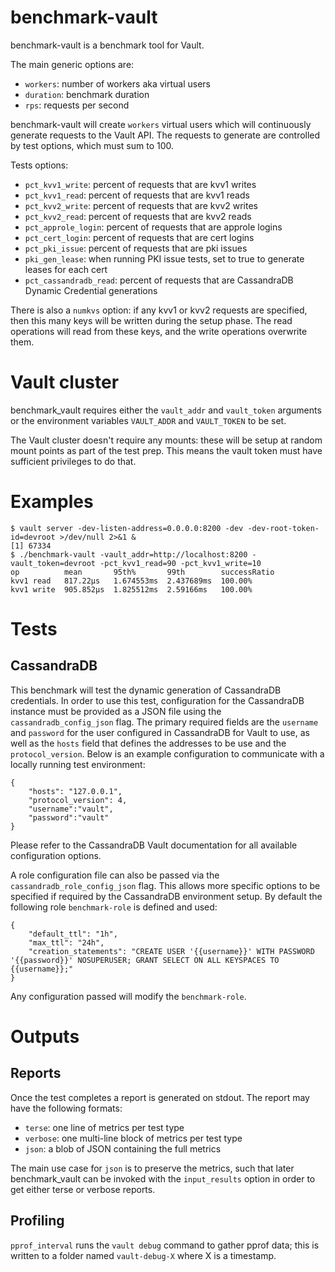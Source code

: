 # benchmark-vault

benchmark-vault is a benchmark tool for Vault.

The main generic options are:
- `workers`: number of workers aka virtual users
- `duration`: benchmark duration
- `rps`: requests per second

benchmark-vault will create `workers` virtual users which will continuously
generate requests to the Vault API.  The requests to generate are controlled
by test options, which must sum to 100.

Tests options:
- `pct_kvv1_write`: percent of requests that are kvv1 writes
- `pct_kvv1_read`: percent of requests that are kvv1 reads
- `pct_kvv2_write`: percent of requests that are kvv2 writes
- `pct_kvv2_read`: percent of requests that are kvv2 reads
- `pct_approle_login`: percent of requests that are approle logins
- `pct_cert_login`: percent of requests that are cert logins
- `pct_pki_issue`: percent of requests that are pki issues
- `pki_gen_lease`: when running PKI issue tests, set to true to generate leases for each cert
- `pct_cassandradb_read`: percent of requests that are CassandraDB Dynamic Credential generations

There is also a `numkvs` option: if any kvv1 or kvv2 requests are specified,
then this many keys will be written during the setup phase.  The read operations
will read from these keys, and the write operations overwrite them.

# Vault cluster

benchmark_vault requires either the `vault_addr` and `vault_token` arguments or
the environment variables `VAULT_ADDR` and `VAULT_TOKEN` to be set.

The Vault cluster doesn't require any mounts: these will be setup at random
mount points as part of the test prep.  This means the vault token must have
sufficient privileges to do that.

# Examples

```
$ vault server -dev-listen-address=0.0.0.0:8200 -dev -dev-root-token-id=devroot >/dev/null 2>&1 &
[1] 67334
$ ./benchmark-vault -vault_addr=http://localhost:8200 -vault_token=devroot -pct_kvv1_read=90 -pct_kvv1_write=10
op          mean       95th%       99th        successRatio
kvv1 read   817.22µs   1.674553ms  2.437689ms  100.00%
kvv1 write  905.852µs  1.825512ms  2.59166ms   100.00%
```

# Tests
## CassandraDB

This benchmark will test the dynamic generation of CassandraDB credentials. In order to use this test, configuration for the CassandraDB instance must be provided as a JSON file using the `cassandradb_config_json` flag. The primary required fields are the `username` and `password` for the user configured in CassandraDB for Vault to use, as well as the `hosts` field that defines the addresses to be use and the `protocol_version`. Below is an example configuration to communicate with a locally running test environment:

```
{
    "hosts": "127.0.0.1",
    "protocol_version": 4,
    "username":"vault",
    "password":"vault"
}
```

Please refer to the CassandraDB Vault documentation for all available configuration options.

A role configuration file can also be passed via the `cassandradb_role_config_json` flag. This allows more specific options to be specified if required by the CassandraDB environment setup. By default the following role `benchmark-role` is defined and used:
```
{
	"default_ttl": "1h",
	"max_ttl": "24h",
	"creation_statements": "CREATE USER '{{username}}' WITH PASSWORD '{{password}}' NOSUPERUSER; GRANT SELECT ON ALL KEYSPACES TO {{username}};"
}
```
Any configuration passed will modify the `benchmark-role`.

# Outputs

## Reports

Once the test completes a report is generated on stdout.  The report may
have the following formats:

- `terse`: one line of metrics per test type
- `verbose`: one multi-line block of metrics per test type
- `json`: a blob of JSON containing the full metrics

The main use case for `json` is to preserve the metrics, such that later
benchmark_vault can be invoked with the `input_results` option in order to get
either terse or verbose reports.

## Profiling

`pprof_interval` runs the `vault debug` command to gather pprof data; this
is written to a folder named `vault-debug-X` where X is a timestamp.

